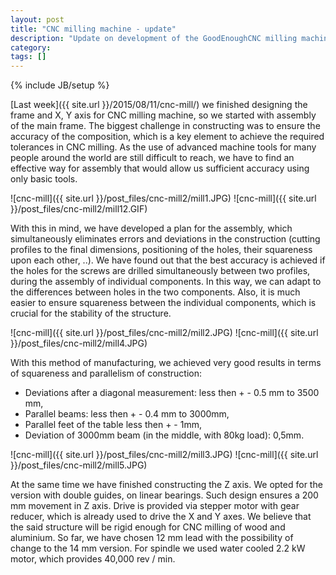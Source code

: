 ```yaml
---
layout: post
title: "CNC milling machine - update"
description: "Update on development of the GoodEnoughCNC milling machine."
category: 
tags: []
---
```

{% include JB/setup %}

[Last week]({{ site.url }}/2015/08/11/cnc-mill/) we finished designing the frame and X, Y axis for CNC milling machine, so we started with assembly of the main frame. The biggest challenge in constructing was to ensure the accuracy of the composition, which is a key element to achieve the required tolerances in CNC milling. As the use of advanced machine tools for many people around the world are still difficult to reach, we have to find an effective way for assembly that would allow us sufficient accuracy using only basic tools.

![cnc-mill]({{ site.url }}/post_files/cnc-mill2/mill1.JPG)
![cnc-mill]({{ site.url }}/post_files/cnc-mill2/mill12.GIF)

With this in mind, we have developed a plan for the assembly, which simultaneously eliminates errors and deviations in the construction (cutting profiles to the final dimensions, positioning of the holes, their squareness upon each other, ..). We have found out that the best accuracy is achieved if the holes for the screws are drilled simultaneously between two profiles, during the assembly of individual components.  In this way, we can adapt to the differences between holes in the two components. Also, it is much easier to ensure squareness between the individual components, which is crucial for the stability of the structure.

![cnc-mill]({{ site.url }}/post_files/cnc-mill2/mill2.JPG)
![cnc-mill]({{ site.url }}/post_files/cnc-mill2/mill4.JPG)

With this method of manufacturing, we achieved very good results in terms of squareness and parallelism of construction:
- Deviations after a diagonal measurement: less then + - 0.5 mm to 3500 mm,
- Parallel beams: less then + - 0.4 mm to 3000mm,
- Parallel feet of the table less then + - 1mm,
- Deviation of 3000mm beam (in the middle, with 80kg load): 0,5mm.

![cnc-mill]({{ site.url }}/post_files/cnc-mill2/mill3.JPG)
![cnc-mill]({{ site.url }}/post_files/cnc-mill2/mill5.JPG)

At the same time we have finished constructing the Z axis. We opted for the version with double guides, on linear bearings. Such design ensures a 200 mm movement in Z axis. Drive is provided via stepper motor with gear reducer, which is already used to drive the X and Y axes. We believe that the said structure will be rigid enough for CNC milling of wood and aluminium. So far, we have chosen 12 mm lead with the possibility of change to the 14 mm version. For spindle we used water cooled 2.2 kW motor, which provides 40,000 rev / min.








